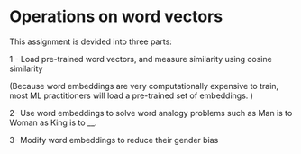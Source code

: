 # Operations on word vectors


This assignment is devided into three parts:

   1 - Load pre-trained word vectors, and measure similarity using cosine similarity
   
  (Because word embeddings are very computationally expensive to train, most ML practitioners will load a pre-trained set of embeddings.
)
   
   2- Use word embeddings to solve word analogy problems such as Man is to Woman as King is to __.
   
  3- Modify word embeddings to reduce their gender bias

